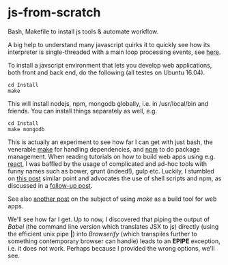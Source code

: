 # js-from-scratch
Bash, Makefile to install js tools &amp; automate workflow.

A big help to understand many javascript quirks it to quickly see how its
interpreter is single-threaded with a main loop processing events, see
[here](https://developer.mozilla.org/en/docs/Web/JavaScript/EventLoop).

To install a javscript environment that lets you develop web applications, both front and back end, do
the following (all testes on Ubuntu 16.04).

```
cd Install
make
```

This will install nodejs, npm, mongodb globally, i.e. in /usr/local/bin and friends. You can install
things separately as well, e.g.

```
cd Install
make mongodb
```

This is actually an experiment to see how far I can get with just bash, the venerable
[make](https://www.gnu.org/software/make/manual/make.html) for handling dependencies, and
[npm](https://www.npmjs.com/) to do package management. When reading tutorials on how to build web
apps using e.g. [react](https://facebook.github.io/react/index.html), I was baffled by the usage of
complicated and ad-hoc tools with funny names such as bower, grunt (indeed!), gulp etc. Luckily, I
stumbled on [this post](http://blog.keithcirkel.co.uk/why-we-should-stop-using-grunt/)
similar point and advocates the use of shell scripts and npm, as discussed in a 
[follow-up post](http://blog.keithcirkel.co.uk/how-to-use-npm-as-a-build-tool/).

See also [another post](https://blog.jcoglan.com/2014/02/05/building-javascript-projects-with-make/)
on the subject of using *make* as a build tool for web apps.

We'll see how far I get. Up to now, I discovered that piping the output of *Babel*
(the command line version which translates JSX to js) directly (using the efficient unix pipe **|**)
into *Browserify* (which transpiles further to something contemporary browser can handle) leads to an
**EPIPE** exception, i.e. it does not work. Perhaps because I provided the wrong options, we'll see.


